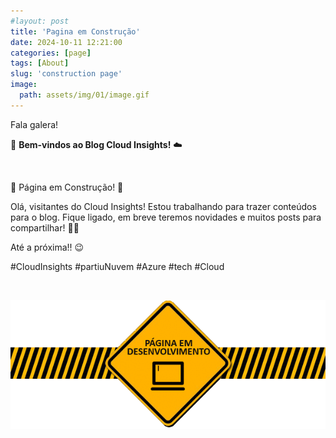 ```yaml
---
#layout: post
title: 'Pagina em Construção'
date: 2024-10-11 12:21:00
categories: [page]
tags: [About]
slug: 'construction page'
image:
  path: assets/img/01/image.gif
---
```


Fala galera!

👋 **Bem-vindos ao Blog Cloud Insights!** ☁️

<br>

🚧 Página em Construção! 🚧

Olá, visitantes do Cloud Insights! Estou trabalhando para trazer conteúdos para o blog. Fique ligado, em breve teremos novidades e muitos posts para compartilhar! 🚀✨

Até a próxima!! 😉

#CloudInsights #partiuNuvem #Azure #tech #Cloud

<br>

![logotipo](/assets/img/01/image.gif)

<br>






